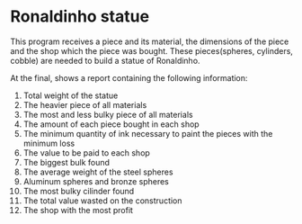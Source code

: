 # Ronaldinho statue

This program receives a piece and its material, the dimensions of the piece and the shop which the piece was bought. These pieces(spheres, cylinders, cobble) are needed to build a statue of Ronaldinho.

At the final, shows a report containing the following information:

1.  Total weight of the statue 
2.  The heavier piece of all materials 
3.  The most and less bulky piece of all materials 
4.  The amount of each piece bought in each shop 
5.  The minimum quantity of ink necessary to paint the pieces with the minimum loss 
6.  The value to be paid to each shop 
7.  The biggest bulk found 
8.  The average weight of the steel spheres
9.  Aluminum spheres and bronze spheres 
10. The most bulky cilinder found 
11. The total value wasted on the construction 
12. The shop with the most profit  
